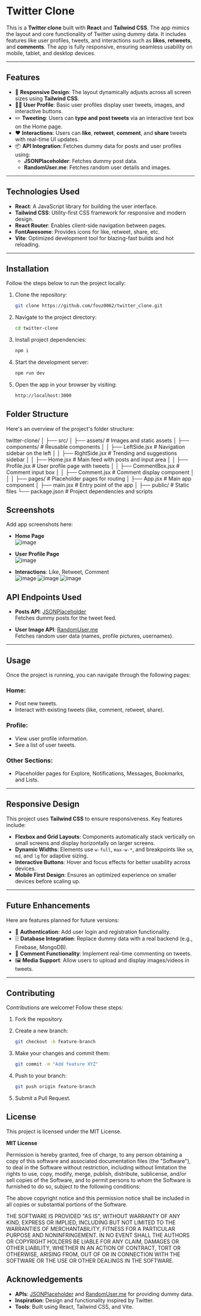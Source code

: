 # **Twitter Clone**

This is a **Twitter clone** built with **React** and **Tailwind CSS**. The app mimics the layout and core functionality of Twitter using dummy data. It includes features like user profiles, tweets, and interactions such as **likes**, **retweets**, and **comments**. The app is fully responsive, ensuring seamless usability on mobile, tablet, and desktop devices.

---

## **Features**

- 🚀 **Responsive Design**: The layout dynamically adjusts across all screen sizes using **Tailwind CSS**.
- 🧑‍💻 **User Profile**: Basic user profiles display user tweets, images, and interactive buttons.
- ✏️ **Tweeting**: Users can **type and post tweets** via an interactive text box on the Home page.
- ❤️ **Interactions**: Users can **like**, **retweet**, **comment**, and **share** tweets with real-time UI updates.
- 📦 **API Integration**: Fetches dummy data for posts and user profiles using:
   - **JSONPlaceholder**: Fetches dummy post data.
   - **RandomUser.me**: Fetches random user details and images.

---

## **Technologies Used**

- **React**: A JavaScript library for building the user interface.
- **Tailwind CSS**: Utility-first CSS framework for responsive and modern design.
- **React Router**: Enables client-side navigation between pages.
- **FontAwesome**: Provides icons for like, retweet, share, etc.
- **Vite**: Optimized development tool for blazing-fast builds and hot reloading.

---

## **Installation**

Follow the steps below to run the project locally:

1. Clone the repository:

   ```bash
   git clone https://github.com/fouz0062/twitter_clone.git
   
2. Navigate to the project directory:

   ```bash
   cd twitter-clone
3. Install project dependencies:

    ```bash
    npm i

4. Start the development server:

    ```bash
    npm run dev

5. Open the app in your browser by visiting:

    ```bash
    http://localhost:3000

## **Folder Structure**
Here's an overview of the project's folder structure:

twitter-clone/
│
├── src/
│   ├── assets/              # Images and static assets
│   ├── components/          # Reusable components
│   │   ├── LeftSide.jsx     # Navigation sidebar on the left
│   │   ├── RightSide.jsx    # Trending and suggestions sidebar
│   │   ├── Home.jsx         # Main feed with posts and input area
│   │   ├── Profile.jsx      # User profile page with tweets
│   │   ├── CommentBox.jsx   # Comment input box
│   │   ├── Comment.jsx      # Comment display component
│   │
│   ├── pages/               # Placeholder pages for routing
│   ├── App.jsx              # Main app component
│   ├── main.jsx             # Entry point of the app
│
├── public/                  # Static files
└── package.json             # Project dependencies and scripts

## **Screenshots**

Add app screenshots here:

- **Home Page**  
  ![image](https://github.com/user-attachments/assets/c527e6e2-4ca6-4c61-bd73-e2ef2a1c01e8)

- **User Profile Page**  
  ![image](https://github.com/user-attachments/assets/782bc56b-522f-4940-8f1b-99be8e81dd72)

- **Interactions**: Like, Retweet, Comment  
  ![image](https://github.com/user-attachments/assets/5d41418b-8a85-4713-b114-590cb6221c69)
  ![image](https://github.com/user-attachments/assets/80f27aa3-f928-4edf-b341-4722e2167a62)
  ![image](https://github.com/user-attachments/assets/4bfef01b-ad56-42c1-b501-d72985d2b8d4)


## **API Endpoints Used**

- **Posts API**: [JSONPlaceholder](https://jsonplaceholder.typicode.com)  
  Fetches dummy posts for the tweet feed.

- **User Image API**: [RandomUser.me](https://randomuser.me)  
  Fetches random user data (names, profile pictures, usernames).

---

## **Usage**

Once the project is running, you can navigate through the following pages:

### **Home:**
- Post new tweets.
- Interact with existing tweets (like, comment, retweet, share).

### **Profile:**
- View user profile information.
- See a list of user tweets.

### **Other Sections:**
- Placeholder pages for Explore, Notifications, Messages, Bookmarks, and Lists.

---

## **Responsive Design**

This project uses **Tailwind CSS** to ensure responsiveness. Key features include:

- **Flexbox and Grid Layouts**: Components automatically stack vertically on small screens and display horizontally on larger screens.
- **Dynamic Widths**: Elements use `w-full`, `max-w-*`, and breakpoints like `sm`, `md`, and `lg` for adaptive sizing.
- **Interactive Buttons**: Hover and focus effects for better usability across devices.
- **Mobile First Design**: Ensures an optimized experience on smaller devices before scaling up.

---

## **Future Enhancements**

Here are features planned for future versions:

- 🔐 **Authentication**: Add user login and registration functionality.  
- 🗄️ **Database Integration**: Replace dummy data with a real backend (e.g., Firebase, MongoDB).  
- 💬 **Comment Functionality**: Implement real-time commenting on tweets.  
- 🖼️ **Media Support**: Allow users to upload and display images/videos in tweets.   

---

## **Contributing**

Contributions are welcome! Follow these steps:

1. Fork the repository.

2. Create a new branch:
   ```bash
   git checkout -b feature-branch

3. Make your changes and commit them:
   ```bash
   git commit -m "Add feature XYZ"

4. Push to your branch:
   ```bash
   git push origin feature-branch
   
5. Submit a Pull Request.


## **License**

This project is licensed under the MIT License. 

**MIT License**

Permission is hereby granted, free of charge, to any person obtaining a copy
of this software and associated documentation files (the "Software"), to deal
in the Software without restriction, including without limitation the rights
to use, copy, modify, merge, publish, distribute, sublicense, and/or sell
copies of the Software, and to permit persons to whom the Software is
furnished to do so, subject to the following conditions:

The above copyright notice and this permission notice shall be included in all
copies or substantial portions of the Software.

THE SOFTWARE IS PROVIDED "AS IS", WITHOUT WARRANTY OF ANY KIND, EXPRESS OR
IMPLIED, INCLUDING BUT NOT LIMITED TO THE WARRANTIES OF MERCHANTABILITY,
FITNESS FOR A PARTICULAR PURPOSE AND NONINFRINGEMENT. IN NO EVENT SHALL THE
AUTHORS OR COPYRIGHT HOLDERS BE LIABLE FOR ANY CLAIM, DAMAGES OR OTHER
LIABILITY, WHETHER IN AN ACTION OF CONTRACT, TORT OR OTHERWISE, ARISING FROM,
OUT OF OR IN CONNECTION WITH THE SOFTWARE OR THE USE OR OTHER DEALINGS IN THE
SOFTWARE.

## **Acknowledgements**

- **APIs**: [JSONPlaceholder](https://jsonplaceholder.typicode.com/) and [RandomUser.me](https://randomuser.me/) for providing dummy data.
- **Inspiration**: Design and functionality inspired by Twitter.
- **Tools**: Built using React, Tailwind CSS, and Vite.

